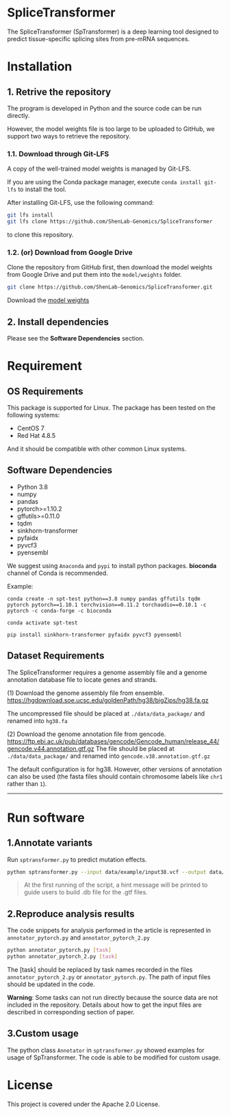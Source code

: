 # SpliceTransformer

The SpliceTransformer (SpTransformer) is a deep learning tool designed to predict tissue-specific splicing sites from pre-mRNA sequences.


# Installation
## 1. Retrive the repository

The program is developed in Python and the source code can be run directly.

However, the model weights file is too large to be uploaded to GitHub, we support two ways to retrieve the repository.

### 1.1. Download through Git-LFS
A copy of the well-trained model weights is managed by Git-LFS.

If you are using the Conda package manager, execute `conda install git-lfs` to install the tool.

After installing Git-LFS, use the following command:
```bash
git lfs install
git lfs clone https://github.com/ShenLab-Genomics/SpliceTransformer
```
to clone this repository.

### 1.2. (or) Download from Google Drive

Clone the repository from GitHub first, then download the model weights from Google Drive and put them into the `model/weights` folder.
```bash
git clone https://github.com/ShenLab-Genomics/SpliceTransformer.git
```
Download the [model weights](https://drive.google.com/file/d/1u7owrAgX7K1MUiP-6AWnC4T1Jrql2eig/view?usp=drive_link)

## 2. Install dependencies
Please see the **Software Dependencies** section.

# Requirement

## OS Requirements
This package is supported for Linux. The package has been tested on the following systems:
- CentOS 7
- Red Hat 4.8.5

And it should be compatible with other common Linux systems.

## Software Dependencies


- Python 3.8
- numpy
- pandas
- pytorch>=1.10.2
- gffutils>=0.11.0
- tqdm
- sinkhorn-transformer
- pyfaidx
- pyvcf3
- pyensembl

We suggest using `Anaconda` and `pypi` to install python packages. **bioconda** channel of Conda is recommended.

Example:
```
conda create -n spt-test python==3.8 numpy pandas gffutils tqdm pytorch pytorch==1.10.1 torchvision==0.11.2 torchaudio==0.10.1 -c pytorch -c conda-forge -c bioconda

conda activate spt-test

pip install sinkhorn-transformer pyfaidx pyvcf3 pyensembl
```


## Dataset Requirements

The SpliceTransformer requires a genome assembly file and a genome annotation database file to locate genes and strands.

(1) Download the genome assembly file from ensemble. 
<https://hgdownload.soe.ucsc.edu/goldenPath/hg38/bigZips/hg38.fa.gz> 

The uncompressed file should be placed at `./data/data_package/` and renamed into `hg38.fa`

(2) Download the genome annotation file from gencode.
<https://ftp.ebi.ac.uk/pub/databases/gencode/Gencode_human/release_44/gencode.v44.annotation.gtf.gz>
The file should be placed at `./data/data_package/` and renamed into `gencode.v38.annotation.gtf.gz`

The default configuration is for hg38. However, other versions of annotation can also be used (the fasta files should contain chromosome labels like `chr1` rather than `1`).


---

# Run software

## 1.Annotate variants

Run `sptransformer.py` to predict mutation effects.
```bash
python sptransformer.py --input data/example/input38.vcf --output data/example/output38.tsv --reference hg38
```

>At the first running of the script, a hint message will be printed to guide users to build .db file for the .gtf files.

## 2.Reproduce analysis results

The code snippets for analysis performed in the article is represented in `annotator_pytorch.py` and `annotator_pytorch_2.py`

```bash
python annotator_pytorch.py [task]
python annotator_pytorch_2.py [task]
```

The [task] should be replaced by task names recorded in the files `annotator_pytorch_2.py` or `annotator_pytorch.py`. The path of input files should be updated in the code.

**Warning**: Some tasks can not run directly because the source data are not included in the repository. Details about how to get the input files are described in corresponding section of paper.

## 3.Custom usage

The python class `Annotator` in `sptransformer.py` showed examples for usage of SpTransformer. The code is able to be modified for custom usage.


# License

This project is covered under the Apache 2.0 License.